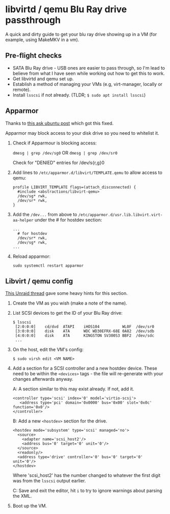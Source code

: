 # libvirtd / qemu Blu Ray drive passthrough

A quick and dirty guide to get your blu ray drive showing up in a VM (for example, using MakeMKV in a vm). 

## Pre-flight checks
* SATA Blu Ray drive - USB ones are easier to pass through, so I'm lead to believe from what I have seen while working out how to get this to work.
* Get libvirtd and qemu set up.
* Establish a method of managing your VMs (e.g, virt-manager, locally or remote).
* Install `lsscsi` if not already. (TLDR; `$ sudo apt install lsscsi`)


## Apparmor

Thanks to [this ask ubuntu post](https://askubuntu.com/questions/1034181/how-can-i-grant-kvm-read-access-to-dev-sg0) which got this fixed.

Apparmor may block access to your disk drive so you need to whitelist it. 
1. Check if Apparmour is blocking access:

   `dmesg | grep /dev/sg0` OR `dmesg | grep /dev/sr0`

   Check for "DENIED" entries for /dev/s{r,g}0 

2. Add lines to `/etc/apparmor.d/libvirt/TEMPLATE.qemu` to allow access to qemu:
   ```
   profile LIBVIRT_TEMPLATE flags=(attach_disconnected) {
     #include <abstractions/libvirt-qemu>
     /dev/sg* rwk,
     /dev/sr* rwk,
   }
   ```

3. Add the `/dev...` from above to `/etc/apparmor.d/usr.lib.libvirt.virt-aa-helper` under the # for hostdev section:
   ```
   ...
     # for hostdev
     /dev/sr* rwk,
     /dev/sg* rwk,
   ...
   ```

4. Reload apparmor:

   `sudo systemctl restart apparmor`


## Libvirt / qemu config

[This Unraid thread](https://forums.unraid.net/topic/33851-blu-ray-dvd-rom-passthrough/) gave some heavy hints for this section.

1. Create the VM as you wish (make a note of the name). 

2. List SCSI devices to get the ID of your Blu Ray drive:
   ```
   $ lsscsi
    [2:0:0:0]    cd/dvd  ATAPI    iHOS104          WL0F  /dev/sr0 
    [3:0:0:0]    disk    ATA      WDC WD30EFRX-68E 0A82  /dev/sdb 
    [4:0:0:0]    disk    ATA      KINGSTON SV300S3 BBF2  /dev/sdc 
    ...
   ```
   
3. On the host, edit the VM's config:
   
   `$ sudo virsh edit <VM NAME>`
   
4. Add a section for a SCSI controller and a new hostdev device. These need to be within the `<devices>` tags - the file will re-generate with your changes afterwards anyway. 

   A: A section similar to this may exist already. If not, add it. 
      ```
      <controller type='scsi' index='0' model='virtio-scsi'>
         <address type='pci' domain='0x0000' bus='0x00' slot='0x0c' function='0x0'/>
      </controller>
      ```
      
   B: Add a new `<hostdev>` section for the drive. 
   ```
   <hostdev mode='subsystem' type='scsi' managed='no'>
     <source>
       <adapter name='scsi_host2'/>
       <address bus='0' target='0' unit='0'/>
     </source>
     <readonly/>
     <address type='drive' controller='0' bus='0' target='0' unit='0'/>
   </hostdev>
   ```
   
   Where 'scsi_host2' has the number changed to whatever the first digit was from the `lsscsi` output earlier. 
   
   C: Save and exit the editor, hit `i` to try to ignore warnings about parsing the XML. 

5. Boot up the VM.


  
